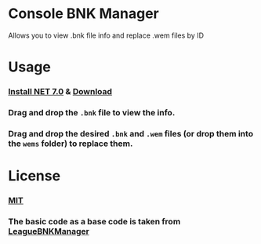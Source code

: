 # Console BNK Manager
Allows you to view .bnk file info and replace .wem files by ID 

# Usage
### [Install NET 7.0](https://dotnet.microsoft.com/en-us/download/dotnet/thank-you/runtime-7.0.14-windows-x86-installer) & [Download](https://github.com/ShyKiss/ConsoleBNKManager/releases)
### Drag and drop the `.bnk` file to view the info.
### Drag and drop the desired `.bnk` and `.wem` files (or drop them into the `wems` folder) to replace them.

# License

### [MIT](/LICENSE)
### The basic code as a base code is taken from [LeagueBNKManager](https://github.com/ChewyBomber/LeagueBNKManager/blob/master/LICENSE)

